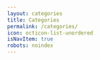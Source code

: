 ```yaml
---
layout: categories
title: Categories
permalink: /categories/
icon: octicon-list-unordered
isNavItem: true
robots: noindex
---
```

